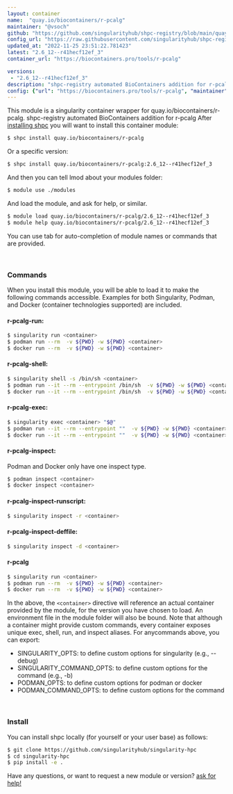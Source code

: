 ```yaml
---
layout: container
name:  "quay.io/biocontainers/r-pcalg"
maintainer: "@vsoch"
github: "https://github.com/singularityhub/shpc-registry/blob/main/quay.io/biocontainers/r-pcalg/container.yaml"
config_url: "https://raw.githubusercontent.com/singularityhub/shpc-registry/main/quay.io/biocontainers/r-pcalg/container.yaml"
updated_at: "2022-11-25 23:51:22.781423"
latest: "2.6_12--r41hecf12ef_3"
container_url: "https://biocontainers.pro/tools/r-pcalg"

versions:
 - "2.6_12--r41hecf12ef_3"
description: "shpc-registry automated BioContainers addition for r-pcalg"
config: {"url": "https://biocontainers.pro/tools/r-pcalg", "maintainer": "@vsoch", "description": "shpc-registry automated BioContainers addition for r-pcalg", "latest": {"2.6_12--r41hecf12ef_3": "sha256:99a8d648ed39755fde267c869383902969702b58e14db5da49642dcf50c90629"}, "tags": {"2.6_12--r41hecf12ef_3": "sha256:99a8d648ed39755fde267c869383902969702b58e14db5da49642dcf50c90629"}, "docker": "quay.io/biocontainers/r-pcalg"}
---
```


This module is a singularity container wrapper for quay.io/biocontainers/r-pcalg.
shpc-registry automated BioContainers addition for r-pcalg
After [installing shpc](#install) you will want to install this container module:


```bash
$ shpc install quay.io/biocontainers/r-pcalg
```

Or a specific version:

```bash
$ shpc install quay.io/biocontainers/r-pcalg:2.6_12--r41hecf12ef_3
```

And then you can tell lmod about your modules folder:

```bash
$ module use ./modules
```

And load the module, and ask for help, or similar.

```bash
$ module load quay.io/biocontainers/r-pcalg/2.6_12--r41hecf12ef_3
$ module help quay.io/biocontainers/r-pcalg/2.6_12--r41hecf12ef_3
```

You can use tab for auto-completion of module names or commands that are provided.

<br>

### Commands

When you install this module, you will be able to load it to make the following commands accessible.
Examples for both Singularity, Podman, and Docker (container technologies supported) are included.

#### r-pcalg-run:

```bash
$ singularity run <container>
$ podman run --rm  -v ${PWD} -w ${PWD} <container>
$ docker run --rm  -v ${PWD} -w ${PWD} <container>
```

#### r-pcalg-shell:

```bash
$ singularity shell -s /bin/sh <container>
$ podman run --it --rm --entrypoint /bin/sh  -v ${PWD} -w ${PWD} <container>
$ docker run --it --rm --entrypoint /bin/sh  -v ${PWD} -w ${PWD} <container>
```

#### r-pcalg-exec:

```bash
$ singularity exec <container> "$@"
$ podman run --it --rm --entrypoint ""  -v ${PWD} -w ${PWD} <container> "$@"
$ docker run --it --rm --entrypoint ""  -v ${PWD} -w ${PWD} <container> "$@"
```

#### r-pcalg-inspect:

Podman and Docker only have one inspect type.

```bash
$ podman inspect <container>
$ docker inspect <container>
```

#### r-pcalg-inspect-runscript:

```bash
$ singularity inspect -r <container>
```

#### r-pcalg-inspect-deffile:

```bash
$ singularity inspect -d <container>
```



#### r-pcalg

```bash
$ singularity run <container>
$ podman run --rm  -v ${PWD} -w ${PWD} <container>
$ docker run --rm  -v ${PWD} -w ${PWD} <container>
```


In the above, the `<container>` directive will reference an actual container provided
by the module, for the version you have chosen to load. An environment file in the
module folder will also be bound. Note that although a container
might provide custom commands, every container exposes unique exec, shell, run, and
inspect aliases. For anycommands above, you can export:

 - SINGULARITY_OPTS: to define custom options for singularity (e.g., --debug)
 - SINGULARITY_COMMAND_OPTS: to define custom options for the command (e.g., -b)
 - PODMAN_OPTS: to define custom options for podman or docker
 - PODMAN_COMMAND_OPTS: to define custom options for the command

<br>

### Install

You can install shpc locally (for yourself or your user base) as follows:

```bash
$ git clone https://github.com/singularityhub/singularity-hpc
$ cd singularity-hpc
$ pip install -e .
```

Have any questions, or want to request a new module or version? [ask for help!](https://github.com/singularityhub/singularity-hpc/issues)